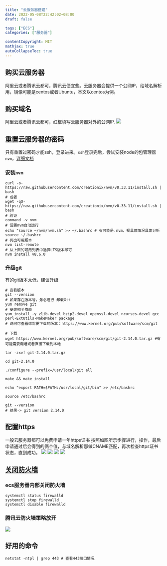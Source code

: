 ```yaml
---
title: "云服务器搭建"
date: 2022-05-08T22:42:02+08:00
draft: false 

tags: ["ECS"]
categories: ["服务器"]

contentCopyright: MIT
mathjax: true
autoCollapseToc: true
---
```


## 购买云服务器

阿里云或者腾讯云都可，腾讯云便宜些。云服务器会提供一个公网IP，给域名解析用，镜像可能是centos或者Ubuntu，本文以centos为例。

## 购买域名

阿里云或者腾讯云都可，红框填写云服务器对外的公网IP.
![](/images/ecs/yuming.png)

## 重置云服务器的密码

只有重置过密码才能ssh，登录进来。`ssh`登录完后，尝试安装node的包管理器`nvm`，[详细文档](https://cloud.tencent.com/developer/article/1886344)
### 安装`nvm`
```shell
curl -o- https://raw.githubusercontent.com/creationix/nvm/v0.33.11/install.sh | bash
# 或者
wget -qO- https://raw.githubusercontent.com/creationix/nvm/v0.33.11/install.sh | bash
# 验证
command -v nvm
# 设置nvm自动运行
echo "source ~/nvm/nvm.sh" >> ~/.bashrc # 有可能是.nvm，视具体情况具体分析
source ~/.bashrc
# 列出可用版本
nvm list-remote
# 从上面的可用列表中选择LTS版本即可
nvm install v8.6.0
```

### 升级git

有的git版本太低，建议升级
```shell
# 查看版本
git --version
# 如果存在版本号，务必进行 卸载Git
yum remove git
# 安装相关依赖
yum install -y zlib-devel bzip2-devel openssl-devel ncurses-devel gcc perl-ExtUtils-MakeMaker package
# 访问可查看你需要下载的版本：https://www.kernel.org/pub/software/scm/git

# 下载
wget https://www.kernel.org/pub/software/scm/git/git-2.14.0.tar.gz #有可能需要翻墙或者直接下载到本地

tar -zxvf git-2.14.0.tar.gz

cd git-2.14.0

./configure --prefix=/usr/local/git all

make && make install

echo "export PATH=$PATH:/usr/local/git/bin" >> /etc/bashrc

source /etc/bashrc

git --version
# 结果-> git version 2.14.0
```

## 配置https

一般云服务器都可以免费申请一年https证书
按照如图所示步骤进行，操作，最后申请通过后会得到的俩个值，与域名解析那做CNAME匹配，再次检查https证书状态，直到成功。
![](/images/ecs/1.png)
![](/images/ecs/2.png)
![](/images/ecs/3.png)
![](/images/ecs/4.png)

## [关闭防火墙](https://help.aliyun.com/document_detail/41319.htm?spm=a2c4g.11186623.0.0.1736fd95Q6Jdkk)

### ecs服务器内部关闭防火墙

```shell
systemctl status firewalld
systemctl stop firewalld
systemctl disable firewalld
```

### 腾讯云防火墙策略放开
![](/images/ecs/5.png)

## 好用的命令

```shell
netstat -ntpl | grep 443 # 查看443端口情况
```